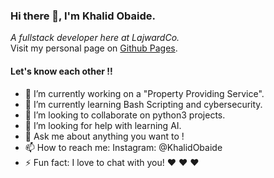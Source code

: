 ### Hi there 👋, I'm Khalid Obaide.
_A fullstack developer here at LajwardCo._\
Visit my personal page on [Github Pages](https://khalidobaide.github.io).

#### Let's know each other !!
- 🔭 I’m currently working on a "Property Providing Service".
- 🌱 I’m currently learning Bash Scripting and cybersecurity.
- 👯 I’m looking to collaborate on python3 projects.
- 🤔 I’m looking for help with learning AI.
- 💬 Ask me about anything you want to !
- 📫 How to reach me: Instagram: @KhalidObaide
- ⚡ Fun fact: I love to chat with you! ❤️ ❤️ ❤️
